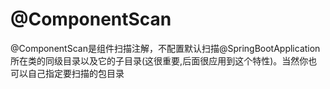 # @ComponentScan


@ComponentScan是组件扫描注解，不配置默认扫描@SpringBootApplication所在类的同级目录以及它的子目录(这很重要,后面很应用到这个特性)。当然你也可以自己指定要扫描的包目录
